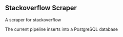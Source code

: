 ## Stackoverflow Scraper

A scraper for stackoverflow

The current pipeline inserts into a PostgreSQL database

